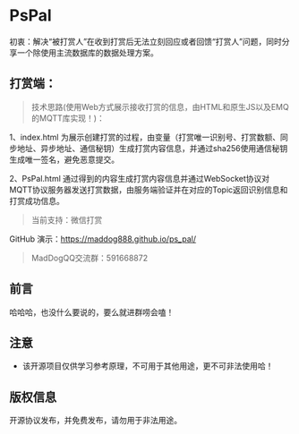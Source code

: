 # PsPal
初衷：解决“被打赏人”在收到打赏后无法立刻回应或者回馈“打赏人”问题，同时分享一个除使用主流数据库的数据处理方案。

## 打赏端：

> 技术思路(使用Web方式展示接收打赏的信息，由HTML和原生JS以及EMQ的MQTT库实现！)：
> 
1、index.html 为展示创建打赏的过程，由变量（打赏唯一识别号、打赏数额、同步地址、异步地址、通信秘钥）生成打赏内容信息，并通过sha256使用通信秘钥生成唯一签名，避免恶意提交。

2、PsPal.html 通过得到的内容生成打赏内容信息并通过WebSocket协议对MQTT协议服务器发送打赏数据，由服务端验证并在对应的Topic返回识别信息和打赏成功信息。

> 当前支持：微信打赏


GitHub 演示：https://maddog888.github.io/ps_pal/  

> MadDogQQ交流群：591668872

## 前言

哈哈哈，也没什么要说的，要么就进群唠会嗑！

## 注意

  + 该开源项目仅供学习参考原理，不可用于其他用途，更不可非法使用哈！

## 版权信息

开源协议发布，并免费发布，请勿用于非法用途。

